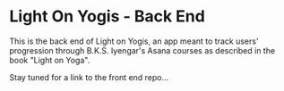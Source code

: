 # Light On Yogis - Back End

This is the back end of Light on Yogis, an app meant to track users' progression through B.K.S. Iyengar's Asana courses as described in the book "Light on Yoga".

Stay tuned for a link to the front end repo...